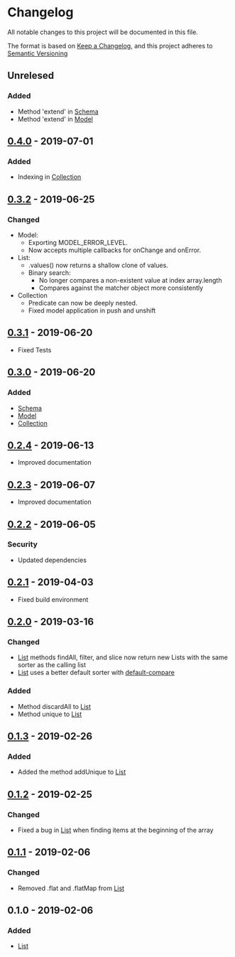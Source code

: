 # Changelog
All notable changes to this project will be documented in this file.

The format is based on [Keep a Changelog](https://keepachangelog.com/en/1.0.0/),
and this project adheres to [Semantic Versioning](https://semver.org/spec/v2.0.0.html)

## Unrelesed
### Added
- Method 'extend' in [Schema](docs/Schema.md)
- Method 'extend' in [Model](docs/Model.md)

## [0.4.0] - 2019-07-01
### Added
- Indexing in [Collection](docs/Collection.md)

## [0.3.2] - 2019-06-25
### Changed
- Model:
  - Exporting MODEL_ERROR_LEVEL.
  - Now accepts multiple callbacks for onChange and onError.
- List:
  - .values() now returns a shallow clone of values.
  - Binary search:
    - No longer compares a non-existent value at index array.length
    - Compares against the matcher object more consistently
- Collection
  - Predicate can now be deeply nested.
  - Fixed model application in push and unshift

## [0.3.1] - 2019-06-20
- Fixed Tests

## [0.3.0] - 2019-06-20
### Added
- [Schema](docs/Schema.md)
- [Model](docs/Model.md)
- [Collection](docs/Collection.md)

## [0.2.4] - 2019-06-13
- Improved documentation

## [0.2.3] - 2019-06-07
- Improved documentation

## [0.2.2] - 2019-06-05
### Security
- Updated dependencies

## [0.2.1] - 2019-04-03
- Fixed build environment

## [0.2.0] - 2019-03-16
### Changed
- [List](docs/List.md) methods findAll, filter, and slice now return new Lists with the same sorter as the calling list 
- [List](docs/List.md) uses a better default sorter with [default-compare](https://www.npmjs.com/package/default-compare)

### Added
- Method discardAll to [List](docs/List.md)
- Method unique to [List](docs/List.md)

## [0.1.3] - 2019-02-26
### Added
- Added the method addUnique to [List](docs/List.md)

## [0.1.2] - 2019-02-25
### Changed
- Fixed a bug in [List](docs/List.md) when finding items at the beginning of the array

## [0.1.1] - 2019-02-06
### Changed
- Removed .flat and .flatMap from [List](docs/List.md)

## 0.1.0 - 2019-02-06
### Added
- [List](docs/List.md)

[0.4.0]: https://github.com/DarrenPaulWright/hord/compare/v0.3.2...v0.4.0
[0.3.2]: https://github.com/DarrenPaulWright/hord/compare/v0.3.1...v0.3.2
[0.3.1]: https://github.com/DarrenPaulWright/hord/compare/v0.3.0...v0.3.1
[0.3.0]: https://github.com/DarrenPaulWright/hord/compare/v0.2.4...v0.3.0
[0.2.4]: https://github.com/DarrenPaulWright/hord/compare/v0.2.3...v0.2.4
[0.2.3]: https://github.com/DarrenPaulWright/hord/compare/v0.2.2...v0.2.3
[0.2.2]: https://github.com/DarrenPaulWright/hord/compare/v0.2.1...v0.2.2
[0.2.1]: https://github.com/DarrenPaulWright/hord/compare/v0.2.0...v0.2.1
[0.2.0]: https://github.com/DarrenPaulWright/hord/compare/v0.1.3...v0.2.0
[0.1.3]: https://github.com/DarrenPaulWright/hord/compare/v0.1.2...v0.1.3
[0.1.2]: https://github.com/DarrenPaulWright/hord/compare/v0.1.1...v0.1.2
[0.1.1]: https://github.com/DarrenPaulWright/hord/compare/v0.1.0...v0.1.1
